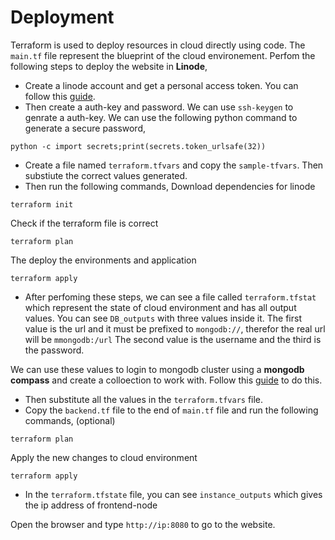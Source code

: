 # Deployment

Terraform is used to deploy resources in cloud directly using code. The `main.tf` file represent the blueprint of the cloud environement. Perfom the following steps to deploy the website in **Linode**,

- Create a linode account and get a personal access token. You can follow this [guide](https://www.linode.com/docs/products/tools/linode-api/guides/get-access-token/).
- Then create a auth-key and password.
  We can use `ssh-keygen` to genrate a auth-key.
  We can use the following python command to generate a secure password,

```
python -c import secrets;print(secrets.token_urlsafe(32))
```

- Create a file named `terraform.tfvars` and copy the `sample-tfvars`. Then substiute the correct values generated.
- Then run the following commands,
  Download dependencies for linode

```
terraform init
```

Check if the terraform file is correct

```
terraform plan
```

The deploy the environments and application

```
terraform apply
```

- After perfoming these steps, we can see a file called `terraform.tfstat` which represent the state of cloud environment and has all output values. You can see `DB_outputs` with three values inside it.
  The first value is the url and it must be prefixed to `mongodb://`, therefor the real url will be `mmongodb:/url`
  The second value is the username and the third is the password.

We can use these values to login to mongodb cluster using a **mongodb compass** and create a colloection to work with. Follow this [guide](https://www.linode.com/docs/products/databases/managed-databases/guides/mongodb-connect/) to do this.

- Then substitute all the values in the `terraform.tfvars` file.
- Copy the `backend.tf` file to the end of `main.tf` file and run the following commands,
  (optional)

```
terraform plan
```

Apply the new changes to cloud environment

```
terraform apply
```

- In the `terraform.tfstate` file, you can see `instance_outputs` which gives the ip address of frontend-node

Open the browser and type `http://ip:8080` to go to the website.
